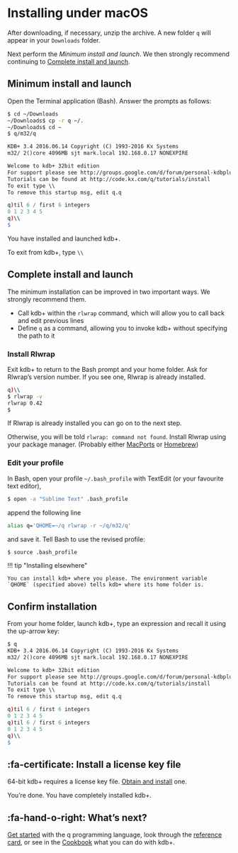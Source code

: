 # <i class="fa fa-apple"></i> Installing under macOS




After downloading, if necessary, unzip the archive. A new folder `q` will appear in your `Downloads` folder.

Next perform the _Minimum install and launch_. We then strongly recommend continuing to [Complete install and launch](#complete-install-and-launch).


## Minimum install and launch

Open the Terminal application (Bash). 
Answer the prompts as follows:

```bash
$ cd ~/Downloads
~/Downloads$ cp -r q ~/.
~/Downloads$ cd ~
$ q/m32/q
```
```txt
KDB+ 3.4 2016.06.14 Copyright (C) 1993-2016 Kx Systems
m32/ 2()core 4096MB sjt mark.local 192.168.0.17 NONEXPIRE

Welcome to kdb+ 32bit edition
For support please see http://groups.google.com/d/forum/personal-kdbplus
Tutorials can be found at http://code.kx.com/q/tutorials/install
To exit type \\
To remove this startup msg, edit q.q
```
```q
q)til 6 / first 6 integers
0 1 2 3 4 5
q)\\
$
```

<!-- ![Answer the prompts like this.](img/install_mac_01.png "Answer the prompts like this") -->

You have installed and launched kdb+.

To exit from kdb+, type `\\`


## Complete install and launch

The minimum installation can be improved in two important ways. We strongly recommend them.

-   Call kdb+ within the `rlwrap` command, which will allow you to call back and edit previous lines
-   Define `q` as a command, allowing you to invoke kdb+ without specifying the path to it


### Install Rlwrap

Exit kdb+ to return to the Bash prompt and your home folder. Ask for Rlwrap’s version number. If you see one, Rlwrap is already installed.

```bash
q)\\
$ rlwrap -v
rlwrap 0.42
$
```

<!-- ![rlwrap -v](img/install_mac_03.png "rlwrap -v") -->

If Rlwrap is already installed you can go on to the next step.

Otherwise, you will be told `rlwrap: command not found`. Install Rlwrap using your package manager. (Probably either [MacPorts](https://www.macports.org/install.php) or [Homebrew](http://brew.sh/))


### Edit your profile

In Bash, open your profile `~/.bash_profile` with TextEdit (or your favourite text editor),

```bash
$ open -a "Sublime Text" .bash_profile
```

<!-- ![open -a Textedit .bash\_profile](img/install_mac_04.png "open -a Textedit .bash_profile") -->

append the following line
```bash
alias q='QHOME=~/q rlwrap -r ~/q/m32/q'
```
and save it. Tell Bash to use the revised profile:

```bash
$ source .bash_profile
```

<!-- ![source .bash\_profile](img/install_mac_05.png "source .bash_profile") -->

!!! tip "Installing elsewhere"

    You can install kdb+ where you please. The environment variable `QHOME` (specified above) tells kdb+ where its home folder is. 


## Confirm installation

From your home folder, launch kdb+, type an expression and recall it using the up-arrow key:

```txt
$ q
KDB+ 3.4 2016.06.14 Copyright (C) 1993-2016 Kx Systems
m32/ 2()core 4096MB sjt mark.local 192.168.0.17 NONEXPIRE

Welcome to kdb+ 32bit edition
For support please see http://groups.google.com/d/forum/personal-kdbplus
Tutorials can be found at http://code.kx.com/q/tutorials/install
To exit type \\
To remove this startup msg, edit q.q
```
```q
q)til 6 / first 6 integers
0 1 2 3 4 5
q)til 6 / first 6 integers
0 1 2 3 4 5
q)\\
$
```

<!-- ![In q, type an expression and recall it with the up-arrow key](img/install_mac_06.png "In q, type an expression and recall it with the up-arrow key") -->


## :fa-certificate: Install a license key file

64-bit kdb+ requires a license key file.
[Obtain and install](/tutorials/licensing) one.

You’re done. You have completely installed kdb+. 


## :fa-hand-o-right: What’s next?

[Get started](/learn) with the q programming language, look through the [reference card](/ref/card), or see in the [Cookbook](/cookbook)  what you can do with kdb+.



